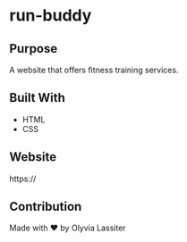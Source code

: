 # run-buddy

## Purpose
A website that offers fitness training services.

## Built With
* HTML
* CSS

## Website
https://

## Contribution
Made with ❤️ by Olyvia Lassiter
